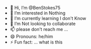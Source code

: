 - 👋 Hi, I’m @BenStokes75
- 👀 I’m interested in Nothing
- 🌱 I’m currently learning I don't Know
- 💞️ I’m Not looking to collaborate 
- 📫 please don't  reach me ...
- 😄 Pronouns: he/him
- ⚡ Fun fact: ... what is this

<!---
BenStokes75/BenStokes75 is a ✨ special ✨ repository because its `README.md` (this file) appears on your GitHub profile.
You can click the Preview link to take a look at your changes.
--->
